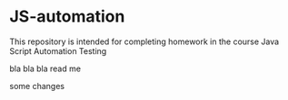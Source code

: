 # JS-automation
This repository is intended for completing homework in the course Java Script Automation Testing



bla bla bla read me



some changes

